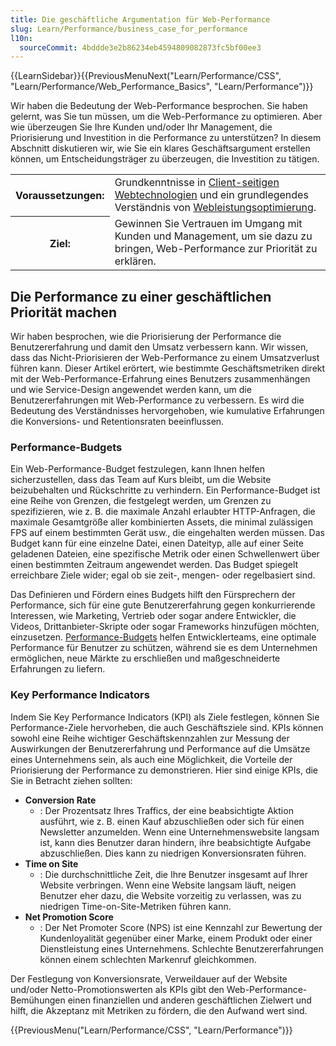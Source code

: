 ```yaml
---
title: Die geschäftliche Argumentation für Web-Performance
slug: Learn/Performance/business_case_for_performance
l10n:
  sourceCommit: 4bddde3e2b86234eb4594809082873fc5bf00ee3
---
```


{{LearnSidebar}}{{PreviousMenuNext("Learn/Performance/CSS", "Learn/Performance/Web_Performance_Basics", "Learn/Performance")}}

Wir haben die Bedeutung der Web-Performance besprochen. Sie haben gelernt, was Sie tun müssen, um die Web-Performance zu optimieren. Aber wie überzeugen Sie Ihre Kunden und/oder Ihr Management, die Priorisierung und Investition in die Performance zu unterstützen? In diesem Abschnitt diskutieren wir, wie Sie ein klares Geschäftsargument erstellen können, um Entscheidungsträger zu überzeugen, die Investition zu tätigen.

<table>
  <tbody>
    <tr>
      <th scope="row">Voraussetzungen:</th>
      <td>
        Grundkenntnisse in
        <a href="/de/docs/Learn/Getting_started_with_the_web"
          >Client-seitigen Webtechnologien</a
        > und ein grundlegendes Verständnis von
        <a href="/de/docs/Web/Performance">Webleistungsoptimierung</a>.
      </td>
    </tr>
    <tr>
      <th scope="row">Ziel:</th>
      <td>
        Gewinnen Sie Vertrauen im Umgang mit Kunden und Management, um sie dazu zu bringen, Web-Performance zur Priorität zu erklären.
      </td>
    </tr>
  </tbody>
</table>

## Die Performance zu einer geschäftlichen Priorität machen

Wir haben besprochen, wie die Priorisierung der Performance die Benutzererfahrung und damit den Umsatz verbessern kann. Wir wissen, dass das Nicht-Priorisieren der Web-Performance zu einem Umsatzverlust führen kann. Dieser Artikel erörtert, wie bestimmte Geschäftsmetriken direkt mit der Web-Performance-Erfahrung eines Benutzers zusammenhängen und wie Service-Design angewendet werden kann, um die Benutzererfahrungen mit Web-Performance zu verbessern. Es wird die Bedeutung des Verständnisses hervorgehoben, wie kumulative Erfahrungen die Konversions- und Retentionsraten beeinflussen.

### Performance-Budgets

Ein Web-Performance-Budget festzulegen, kann Ihnen helfen sicherzustellen, dass das Team auf Kurs bleibt, um die Website beizubehalten und Rückschritte zu verhindern. Ein Performance-Budget ist eine Reihe von Grenzen, die festgelegt werden, um Grenzen zu spezifizieren, wie z. B. die maximale Anzahl erlaubter HTTP-Anfragen, die maximale Gesamtgröße aller kombinierten Assets, die minimal zulässigen FPS auf einem bestimmten Gerät usw., die eingehalten werden müssen. Das Budget kann für eine einzelne Datei, einen Dateityp, alle auf einer Seite geladenen Dateien, eine spezifische Metrik oder einen Schwellenwert über einen bestimmten Zeitraum angewendet werden. Das Budget spiegelt erreichbare Ziele wider; egal ob sie zeit-, mengen- oder regelbasiert sind.

Das Definieren und Fördern eines Budgets hilft den Fürsprechern der Performance, sich für eine gute Benutzererfahrung gegen konkurrierende Interessen, wie Marketing, Vertrieb oder sogar andere Entwickler, die Videos, Drittanbieter-Skripte oder sogar Frameworks hinzufügen möchten, einzusetzen. [Performance-Budgets](/de/docs/Web/Performance/Performance_budgets) helfen Entwicklerteams, eine optimale Performance für Benutzer zu schützen, während sie es dem Unternehmen ermöglichen, neue Märkte zu erschließen und maßgeschneiderte Erfahrungen zu liefern.

### Key Performance Indicators

Indem Sie Key Performance Indicators (KPI) als Ziele festlegen, können Sie Performance-Ziele hervorheben, die auch Geschäftsziele sind. KPIs können sowohl eine Reihe wichtiger Geschäftskennzahlen zur Messung der Auswirkungen der Benutzererfahrung und Performance auf die Umsätze eines Unternehmens sein, als auch eine Möglichkeit, die Vorteile der Priorisierung der Performance zu demonstrieren. Hier sind einige KPIs, die Sie in Betracht ziehen sollten:

- **Conversion Rate**
  - : Der Prozentsatz Ihres Traffics, der eine beabsichtigte Aktion ausführt, wie z. B. einen Kauf abzuschließen oder sich für einen Newsletter anzumelden. Wenn eine Unternehmenswebsite langsam ist, kann dies Benutzer daran hindern, ihre beabsichtigte Aufgabe abzuschließen. Dies kann zu niedrigen Konversionsraten führen.
- **Time on Site**
  - : Die durchschnittliche Zeit, die Ihre Benutzer insgesamt auf Ihrer Website verbringen. Wenn eine Website langsam läuft, neigen Benutzer eher dazu, die Website vorzeitig zu verlassen, was zu niedrigen Time-on-Site-Metriken führen kann.
- **Net Promotion Score**
  - : Der Net Promoter Score (NPS) ist eine Kennzahl zur Bewertung der Kundenloyalität gegenüber einer Marke, einem Produkt oder einer Dienstleistung eines Unternehmens. Schlechte Benutzererfahrungen können einem schlechten Markenruf gleichkommen.

Der Festlegung von Konversionsrate, Verweildauer auf der Website und/oder Netto-Promotionswerten als KPIs gibt den Web-Performance-Bemühungen einen finanziellen und anderen geschäftlichen Zielwert und hilft, die Akzeptanz mit Metriken zu fördern, die den Aufwand wert sind.

{{PreviousMenu("Learn/Performance/CSS", "Learn/Performance")}}

